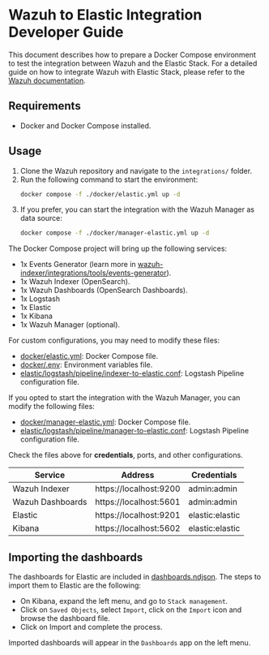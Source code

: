# Wazuh to Elastic Integration Developer Guide

This document describes how to prepare a Docker Compose environment to test the integration between Wazuh and the Elastic Stack. For a detailed guide on how to integrate Wazuh with Elastic Stack, please refer to the [Wazuh documentation](https://documentation.wazuh.com/current/integrations-guide/elastic-stack/index.html).

## Requirements

- Docker and Docker Compose installed.

## Usage

1. Clone the Wazuh repository and navigate to the `integrations/` folder.
2. Run the following command to start the environment:
   ```bash
   docker compose -f ./docker/elastic.yml up -d
   ```
3. If you prefer, you can start the integration with the Wazuh Manager as data source:
   ```bash
   docker compose -f ./docker/manager-elastic.yml up -d
   ```

The Docker Compose project will bring up the following services:

- 1x Events Generator (learn more in [wazuh-indexer/integrations/tools/events-generator](../tools/events-generator/README.md)).
- 1x Wazuh Indexer (OpenSearch).
- 1x Wazuh Dashboards (OpenSearch Dashboards).
- 1x Logstash
- 1x Elastic
- 1x Kibana
- 1x Wazuh Manager (optional).

For custom configurations, you may need to modify these files:

- [docker/elastic.yml](../docker/elastic.yml): Docker Compose file.
- [docker/.env](../docker/.env): Environment variables file.
- [elastic/logstash/pipeline/indexer-to-elastic.conf](./logstash/pipeline/indexer-to-elastic.conf): Logstash Pipeline configuration file.

If you opted to start the integration with the Wazuh Manager, you can modify the following files:
- [docker/manager-elastic.yml](../docker/manager-elastic.yml): Docker Compose file.
- [elastic/logstash/pipeline/manager-to-elastic.conf](./logstash/pipeline/manager-to-elastic.conf): Logstash Pipeline configuration file.

Check the files above for **credentials**, ports, and other configurations.

| Service          | Address                | Credentials     |
| ---------------- | ---------------------- | --------------- |
| Wazuh Indexer    | https://localhost:9200 | admin:admin     |
| Wazuh Dashboards | https://localhost:5601 | admin:admin     |
| Elastic          | https://localhost:9201 | elastic:elastic |
| Kibana           | https://localhost:5602 | elastic:elastic |

## Importing the dashboards

The dashboards for Elastic are included in [dashboards.ndjson](./dashboards.ndjson). The steps to import them to Elastic are the following:

- On Kibana, expand the left menu, and go to `Stack management`.
- Click on `Saved Objects`, select `Import`, click on the `Import` icon and browse the dashboard file.
- Click on Import and complete the process.

Imported dashboards will appear in the `Dashboards` app on the left menu.
